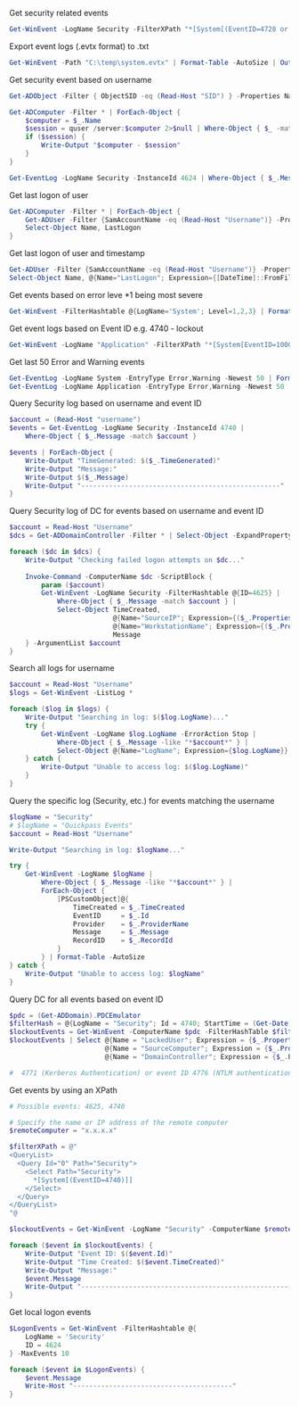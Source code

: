 Get security related events  
```powershell
Get-WinEvent -LogName Security -FilterXPath "*[System[(EventID=4728 or EventID=4729 or EventID=4732 or EventID=4733 or EventID=4756 or EventID=4757)]]" | Format-List -Property *
```

Export event logs (.evtx format) to .txt  
```powershell
Get-WinEvent -Path "C:\temp\system.evtx" | Format-Table -AutoSize | Out-String -Width 4096 | Out-File "C:\temp\eventlog.txt"
```

Get security event based on username  
```powershell
Get-ADObject -Filter { ObjectSID -eq (Read-Host "SID") } -Properties Name,ObjectClass

Get-ADComputer -Filter * | ForEach-Object {
    $computer = $_.Name
    $session = quser /server:$computer 2>$null | Where-Object { $_ -match (Read-Host "Username") }
    if ($session) {
        Write-Output "$computer - $session"
    }
}
```

```powershell
Get-EventLog -LogName Security -InstanceId 4624 | Where-Object { $_.Message -match (Read-Host "Username") } | Select-Object MachineName, TimeGenerated
```

Get last logon of user
```powershell
Get-ADComputer -Filter * | ForEach-Object {
    Get-ADUser -Filter {SamAccountName -eq (Read-Host "Username")} -Properties LastLogon | 
    Select-Object Name, LastLogon
}
```

Get last logon of user and timestamp
```powershell
Get-ADUser -Filter {SamAccountName -eq (Read-Host "Username")} -Properties LastLogon | 
Select-Object Name, @{Name="LastLogon"; Expression={[DateTime]::FromFileTime($_.LastLogon)}}
```

Get events based on error leve *1 being most severe
```powershell
Get-WinEvent -FilterHashtable @{LogName='System'; Level=1,2,3} | Format-List
```
Get event logs based on Event ID  e.g. 4740 - lockout
```powershell
Get-WinEvent -LogName "Application" -FilterXPath "*[System[EventID=1000]]" | Format-List TimeCreated, Message
```
Get last 50 Error and Warning events
```powershell
Get-EventLog -LogName System -EntryType Error,Warning -Newest 50 | Format-List
Get-EventLog -LogName Application -EntryType Error,Warning -Newest 50 | Format-List
```

Query Security log based on username and event ID
```powershell
$account = (Read-Host "username")
$events = Get-EventLog -LogName Security -InstanceId 4740 | 
    Where-Object { $_.Message -match $account }

$events | ForEach-Object {
    Write-Output "TimeGenerated: $($_.TimeGenerated)"
    Write-Output "Message:"
    Write-Output $($_.Message)
    Write-Output "--------------------------------------------------"
}
```

Query Security log of DC for events based on username and event ID
```powershell
$account = Read-Host "Username"
$dcs = Get-ADDomainController -Filter * | Select-Object -ExpandProperty HostName

foreach ($dc in $dcs) {
    Write-Output "Checking failed logon attempts on $dc..."
    
    Invoke-Command -ComputerName $dc -ScriptBlock {
        param ($account)
        Get-WinEvent -LogName Security -FilterHashtable @{ID=4625} |
            Where-Object { $_.Message -match $account } |
            Select-Object TimeCreated,
                          @{Name="SourceIP"; Expression={($_.Properties[18].Value)}},
                          @{Name="WorkstationName"; Expression={($_.Properties[11].Value)}},
                          Message
    } -ArgumentList $account
}
```

Search all logs for username
```powershell
$account = Read-Host "Username"
$logs = Get-WinEvent -ListLog *

foreach ($log in $logs) {
    Write-Output "Searching in log: $($log.LogName)..."
    try {
        Get-WinEvent -LogName $log.LogName -ErrorAction Stop |
            Where-Object { $_.Message -like "*$account*" } |
            Select-Object @{Name="LogName"; Expression={$log.LogName}}, TimeCreated, Message
    } catch {
        Write-Output "Unable to access log: $($log.LogName)"
    }
}
```

Query the specific log (Security, etc.) for events matching the username
```powershell
$logName = "Security"
# $logName = "Quickpass Events"
$account = Read-Host "Username"

Write-Output "Searching in log: $logName..."

try {
    Get-WinEvent -LogName $logName |
        Where-Object { $_.Message -like "*$account*" } |
        ForEach-Object {
            [PSCustomObject]@{
                TimeCreated = $_.TimeCreated
                EventID     = $_.Id
                Provider    = $_.ProviderName
                Message     = $_.Message
                RecordID    = $_.RecordId
            }
        } | Format-Table -AutoSize
} catch {
    Write-Output "Unable to access log: $logName"
}
```

Query DC for all events based on event ID
```powershell
$pdc = (Get-ADDomain).PDCEmulator
$filterHash = @{LogName = "Security"; Id = 4740; StartTime = (Get-Date).AddDays(-1)}
$lockoutEvents = Get-WinEvent -ComputerName $pdc -FilterHashTable $filterHash -ErrorAction SilentlyContinue
$lockoutEvents | Select @{Name = "LockedUser"; Expression = {$_.Properties[0].Value}}, `
                        @{Name = "SourceComputer"; Expression = {$_.Properties[1].Value}}, `
                        @{Name = "DomainController"; Expression = {$_.Properties[4].Value}}, TimeCreated

#  4771 (Kerberos Authentication) or event ID 4776 (NTLM authentication) before the event ID 4740 
```

Get events by using an XPath
```powershell
# Possible events: 4625, 4740

# Specify the name or IP address of the remote computer
$remoteComputer = "x.x.x.x"

$filterXPath = @"
<QueryList>
  <Query Id="0" Path="Security">
    <Select Path="Security">
      *[System[(EventID=4740)]]
    </Select>
  </Query>
</QueryList>
"@

$lockoutEvents = Get-WinEvent -LogName "Security" -ComputerName $remoteComputer -FilterXPath $filterXPath

foreach ($event in $lockoutEvents) {
    Write-Output "Event ID: $($event.Id)"
    Write-Output "Time Created: $($event.TimeCreated)"
    Write-Output "Message:"
    $event.Message
    Write-Output "-------------------------------------------------------"
}
```

Get local logon events
```powershell
$LogonEvents = Get-WinEvent -FilterHashtable @{
    LogName = 'Security'
    ID = 4624  
} -MaxEvents 10  

foreach ($event in $LogonEvents) {
    $event.Message
    Write-Host "----------------------------------------"
}
```